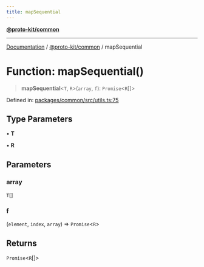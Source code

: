 ```yaml
---
title: mapSequential
---
```


[**@proto-kit/common**](../README.md)

***

[Documentation](../../../README.md) / [@proto-kit/common](../README.md) / mapSequential

# Function: mapSequential()

> **mapSequential**\<`T`, `R`\>(`array`, `f`): `Promise`\<`R`[]\>

Defined in: [packages/common/src/utils.ts:75](https://github.com/proto-kit/framework/blob/b953c754e500c62f01fbbd6d09adfb2f5577269d/packages/common/src/utils.ts#L75)

## Type Parameters

• **T**

• **R**

## Parameters

### array

`T`[]

### f

(`element`, `index`, `array`) => `Promise`\<`R`\>

## Returns

`Promise`\<`R`[]\>
